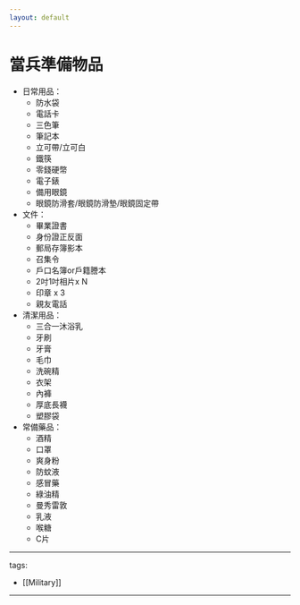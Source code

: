 ```yaml
---
layout: default
---
```

# 當兵準備物品

* 日常用品：
  * 防水袋
  * 電話卡
  * 三色筆
  * 筆記本
  * 立可帶/立可白
  * 鐵筷
  * 零錢硬幣
  * 電子錶
  * 備用眼鏡
  * 眼鏡防滑套/眼鏡防滑墊/眼鏡固定帶
* 文件：
  * 畢業證書
  * 身份證正反面
  * 郵局存簿影本
  * 召集令
  * 戶口名簿or戶籍謄本
  * 2吋1吋相片x N
  * 印章 x 3
  * 親友電話
* 清潔用品：
  * 三合一沐浴乳
  * 牙刷
  * 牙膏
  * 毛巾
  * 洗碗精
  * 衣架
  * 內褲
  * 厚底長襪
  * 塑膠袋
* 常備藥品：
  * 酒精
  * 口罩
  * 爽身粉
  * 防蚊液
  * 感冒藥
  * 綠油精
  * 曼秀雷敦
  * 乳液
  * 喉糖
  * C片


---
tags:
  - [[Military]]


---